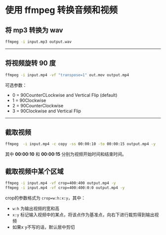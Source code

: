 # 使用 ffmpeg 转换音频和视频

[annotation]: <id> (921e4689-816b-4c99-8248-b149827cb077)
[annotation]: <status> (public)
[annotation]: <create_time> (2019-05-03 11:09:35)
[annotation]: <category> (计算机技术)
[annotation]: <comments> (false)


## 将 mp3 转换为 wav

```sh
ffmpeg -i input.mp3 output.wav
```

---

## 将视频旋转 90 度 

```sh
ffmpeg -i input.mp4 -vf "transpose=1" out.mov output.mp4
```

可选参数：

- 0 = 90CounterCLockwise and Vertical Flip (default)
- 1 = 90Clockwise
- 2 = 90CounterClockwise
- 3 = 90Clockwise and Vertical Flip

---

## 截取视频

```sh
ffmpeg  -i input.mp4 -c copy -ss 00:00:10 -to 00:00:15 output.mp4 -y
```

其中 **00:00:10** 和 **00:00:15** 分别为视频开始时间和结束时间。


## 截取视频中某个区域

```sh
ffmpeg -i input.mp4 -vf crop=400:400 output.mp4 -y
ffmpeg -i input.mp4 -vf crop=400:400:0:0 output.mp4 -y
```

crop的参数格式为 `crop=w:h:x:y`，其中：

- `w:h` 为输出视频的宽和高
- `x:y` 标记输入视频中的某点，将该点作为基准点，向右下进行裁剪得到输出视频
- 如果x y不写的话，默认居中剪切